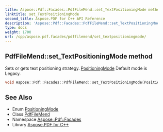 ```yaml
---
title: Aspose::Pdf::Facades::PdfFileMend::set_TextPositioningMode method
linktitle: set_TextPositioningMode
second_title: Aspose.PDF for C++ API Reference
description: 'Aspose::Pdf::Facades::PdfFileMend::set_TextPositioningMode method. Sets or gets text positioning strategy. PositioningMode Default mode is Legacy in C++.'
type: docs
weight: 1700
url: /cpp/aspose.pdf.facades/pdffilemend/set_textpositioningmode/
---
```

## PdfFileMend::set_TextPositioningMode method


Sets or gets text positioning strategy. [PositioningMode](../../positioningmode/) Default mode is Legacy.

```cpp
void Aspose::Pdf::Facades::PdfFileMend::set_TextPositioningMode(PositioningMode value)
```

## See Also

* Enum [PositioningMode](../../positioningmode/)
* Class [PdfFileMend](../)
* Namespace [Aspose::Pdf::Facades](../../)
* Library [Aspose.PDF for C++](../../../)
